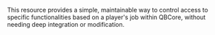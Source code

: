 This resource provides a simple, maintainable way to control access to specific functionalities based on a player's job within QBCore, without needing deep integration or modification.

